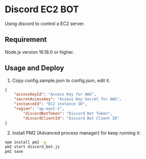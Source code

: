 # Discord EC2 BOT
Using discord to control a EC2 server.

## Requirement
Node.js version 16.18.0 or higher.

## Usage and Deploy
1. Copy config.sample.json to config.json, edit it.
```json
{
	"accessKeyId": "Access Key for AWS",
	"secretAccessKey": "Access Key Secret for AWS",
	"instanceId": "EC2 instance ID",
	"region": "ap-east-1",
        "discordBotToken": "Discord Bot Token",
        "discordClientId": "Discord Bot Client ID"
}
```
2. Install PM2 (Advanced process manager) for keep running it:
```bash
npm install pm2 -g
pm2 start discord_bot.js
pm2 save
```
